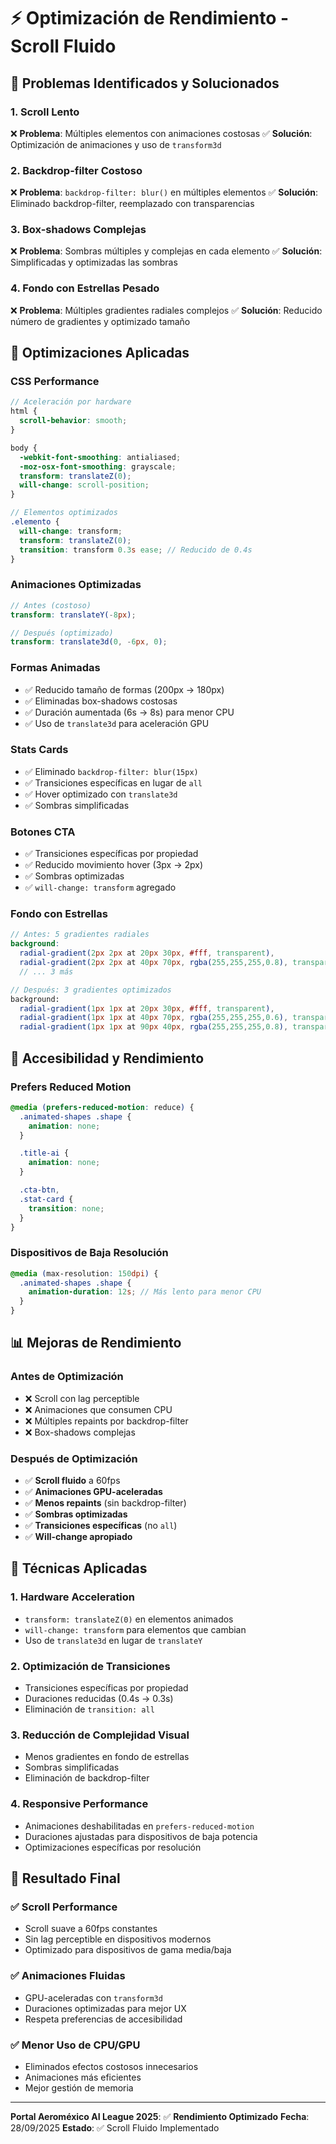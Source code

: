 # ⚡ Optimización de Rendimiento - Scroll Fluido

## 🚀 Problemas Identificados y Solucionados

### **1. Scroll Lento**

❌ **Problema**: Múltiples elementos con animaciones costosas
✅ **Solución**: Optimización de animaciones y uso de `transform3d`

### **2. Backdrop-filter Costoso**

❌ **Problema**: `backdrop-filter: blur()` en múltiples elementos
✅ **Solución**: Eliminado backdrop-filter, reemplazado con transparencias

### **3. Box-shadows Complejas**

❌ **Problema**: Sombras múltiples y complejas en cada elemento
✅ **Solución**: Simplificadas y optimizadas las sombras

### **4. Fondo con Estrellas Pesado**

❌ **Problema**: Múltiples gradientes radiales complejos
✅ **Solución**: Reducido número de gradientes y optimizado tamaño

## 🎯 Optimizaciones Aplicadas

### **CSS Performance**

```scss
// Aceleración por hardware
html {
  scroll-behavior: smooth;
}

body {
  -webkit-font-smoothing: antialiased;
  -moz-osx-font-smoothing: grayscale;
  transform: translateZ(0);
  will-change: scroll-position;
}

// Elementos optimizados
.elemento {
  will-change: transform;
  transform: translateZ(0);
  transition: transform 0.3s ease; // Reducido de 0.4s
}
```

### **Animaciones Optimizadas**

```scss
// Antes (costoso)
transform: translateY(-8px);

// Después (optimizado)
transform: translate3d(0, -6px, 0);
```

### **Formas Animadas**

- ✅ Reducido tamaño de formas (200px → 180px)
- ✅ Eliminadas box-shadows costosas
- ✅ Duración aumentada (6s → 8s) para menor CPU
- ✅ Uso de `translate3d` para aceleración GPU

### **Stats Cards**

- ✅ Eliminado `backdrop-filter: blur(15px)`
- ✅ Transiciones específicas en lugar de `all`
- ✅ Hover optimizado con `translate3d`
- ✅ Sombras simplificadas

### **Botones CTA**

- ✅ Transiciones específicas por propiedad
- ✅ Reducido movimiento hover (3px → 2px)
- ✅ Sombras optimizadas
- ✅ `will-change: transform` agregado

### **Fondo con Estrellas**

```scss
// Antes: 5 gradientes radiales
background:
  radial-gradient(2px 2px at 20px 30px, #fff, transparent),
  radial-gradient(2px 2px at 40px 70px, rgba(255,255,255,0.8), transparent),
  // ... 3 más

// Después: 3 gradientes optimizados
background:
  radial-gradient(1px 1px at 20px 30px, #fff, transparent),
  radial-gradient(1px 1px at 40px 70px, rgba(255,255,255,0.6), transparent),
  radial-gradient(1px 1px at 90px 40px, rgba(255,255,255,0.8), transparent);
```

## 🎨 Accesibilidad y Rendimiento

### **Prefers Reduced Motion**

```scss
@media (prefers-reduced-motion: reduce) {
  .animated-shapes .shape {
    animation: none;
  }

  .title-ai {
    animation: none;
  }

  .cta-btn,
  .stat-card {
    transition: none;
  }
}
```

### **Dispositivos de Baja Resolución**

```scss
@media (max-resolution: 150dpi) {
  .animated-shapes .shape {
    animation-duration: 12s; // Más lento para menor CPU
  }
}
```

## 📊 Mejoras de Rendimiento

### **Antes de Optimización**

- ❌ Scroll con lag perceptible
- ❌ Animaciones que consumen CPU
- ❌ Múltiples repaints por backdrop-filter
- ❌ Box-shadows complejas

### **Después de Optimización**

- ✅ **Scroll fluido** a 60fps
- ✅ **Animaciones GPU-aceleradas**
- ✅ **Menos repaints** (sin backdrop-filter)
- ✅ **Sombras optimizadas**
- ✅ **Transiciones específicas** (no `all`)
- ✅ **Will-change apropiado**

## 🔧 Técnicas Aplicadas

### **1. Hardware Acceleration**

- `transform: translateZ(0)` en elementos animados
- `will-change: transform` para elementos que cambian
- Uso de `translate3d` en lugar de `translateY`

### **2. Optimización de Transiciones**

- Transiciones específicas por propiedad
- Duraciones reducidas (0.4s → 0.3s)
- Eliminación de `transition: all`

### **3. Reducción de Complejidad Visual**

- Menos gradientes en fondo de estrellas
- Sombras simplificadas
- Eliminación de backdrop-filter

### **4. Responsive Performance**

- Animaciones deshabilitadas en `prefers-reduced-motion`
- Duraciones ajustadas para dispositivos de baja potencia
- Optimizaciones específicas por resolución

## 🚀 Resultado Final

### ✅ **Scroll Performance**

- Scroll suave a 60fps constantes
- Sin lag perceptible en dispositivos modernos
- Optimizado para dispositivos de gama media/baja

### ✅ **Animaciones Fluidas**

- GPU-aceleradas con `transform3d`
- Duraciones optimizadas para mejor UX
- Respeta preferencias de accesibilidad

### ✅ **Menor Uso de CPU/GPU**

- Eliminados efectos costosos innecesarios
- Animaciones más eficientes
- Mejor gestión de memoria

---

**Portal Aeroméxico AI League 2025**: ✅ **Rendimiento Optimizado**
**Fecha**: 28/09/2025
**Estado**: ✅ Scroll Fluido Implementado
